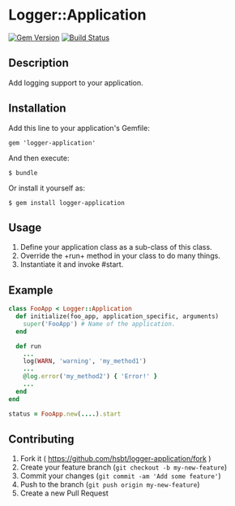 # Logger::Application

[![Gem Version](https://badge.fury.io/rb/logger-application.png)](http://badge.fury.io/rb/logger-application)
[![Build Status](https://travis-ci.org/ruby/logger-application.svg)](https://travis-ci.org/ruby/logger-application)

## Description

Add logging support to your application.

## Installation

Add this line to your application's Gemfile:

    gem 'logger-application'

And then execute:

    $ bundle

Or install it yourself as:

    $ gem install logger-application

## Usage

 1. Define your application class as a sub-class of this class.
 2. Override the +run+ method in your class to do many things.
 3. Instantiate it and invoke #start.

## Example

```ruby
class FooApp < Logger::Application
  def initialize(foo_app, application_specific, arguments)
    super('FooApp') # Name of the application.
  end

  def run
    ...
    log(WARN, 'warning', 'my_method1')
    ...
    @log.error('my_method2') { 'Error!' }
    ...
  end
end

status = FooApp.new(....).start
```

## Contributing

1. Fork it ( https://github.com/hsbt/logger-application/fork )
2. Create your feature branch (`git checkout -b my-new-feature`)
3. Commit your changes (`git commit -am 'Add some feature'`)
4. Push to the branch (`git push origin my-new-feature`)
5. Create a new Pull Request
